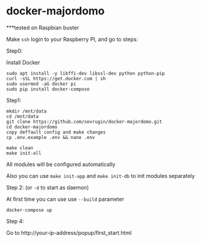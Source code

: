 # docker-majordomo

***tested on Raspbian buster

Make `ssh` login to your Raspberry PI, and go to steps:

Step0:

Install Docker

```
sudo apt install -y libffi-dev libssl-dev python python-pip
curl -sSL https://get.docker.com | sh
sudo usermod -aG docker pi
sudo pip install docker-compose
```

Step1: 

```
mkdir /mnt/data
cd /mnt/data
git clone https://github.com/sevrugin/docker-majordomo.git
cd docker-majordomo
copy deffault config and make changes
cp .env.example .env && nano .env

make clean
make init-all
```
All modules will be configured automatically

Also you can use `make init-app` and `make init-db` to init modules separately

Step 2: (or `-d` to start as daemon)

At first time you can use use `--build` parameter

```
docker-compose up
```

Step 4:

Go to http://your-ip-address/popup/first_start.html
